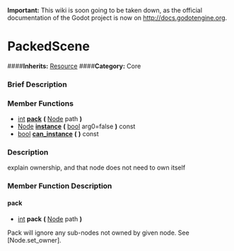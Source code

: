 **Important:** This wiki is soon going to be taken down, as the official documentation of the Godot project is now on http://docs.godotengine.org.

#  PackedScene  
####**Inherits:** [Resource](class_resource)
####**Category:** Core

###  Brief Description  


###  Member Functions 
  * [int](class_int)  **[pack](#pack)**  **(** [Node](class_node) path  **)**
  * [Node](class_node)  **[instance](#instance)**  **(** [bool](class_bool) arg0=false  **)** const
  * [bool](class_bool)  **[can&#95;instance](#can_instance)**  **(** **)** const

###  Description  
explain ownership, and that node does not need to own itself

###  Member Function Description  

#### <a name="pack">pack</a>
  * [int](class_int)  **pack**  **(** [Node](class_node) path  **)**

Pack will ignore any sub-nodes not owned by given
			node. See [Node.set_owner].
